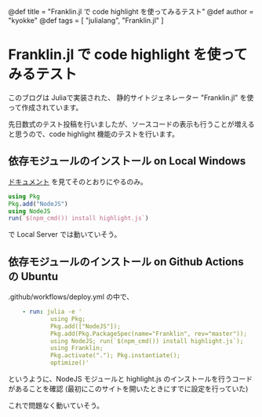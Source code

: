 @def title = "Franklin.jl で code highlight を使ってみるテスト"
@def author = "kyokke" 
@def tags = [ "julialang", "Franklin.jl" ]


# Franklin.jl で code highlight を使ってみるテスト

このブログは Juliaで実装された、
静的サイトジェネレーター "Franklin.jl" を使って作成されています。

先日数式のテスト投稿を行いましたが、ソースコードの表示も行うことが増えると思うので、code highlight 機能のテストを行います。

## 依存モジュールのインストール on Local Windows 

[ドキュメント](https://franklinjl.org/index.html#installing_optional_extras) を見てそのとおりにやるのみ。

```julia
using Pkg
Pkg.add("NodeJS")
using NodeJS
run(`$(npm_cmd()) install highlight.js`)
```

で Local Server では動いていそう。

## 依存モジュールのインストール on Github Actions の Ubuntu

.github/workflows/deploy.yml の中で、

```yml
    - run: julia -e '
            using Pkg; 
            Pkg.add(["NodeJS"]);
            Pkg.add(Pkg.PackageSpec(name="Franklin", rev="master"));
            using NodeJS; run(`$(npm_cmd()) install highlight.js`);
            using Franklin;
            Pkg.activate("."); Pkg.instantiate();
            optimize()'
```

というように、NodeJS モジュールと highlight.js のインストールを行うコードがあることを確認 (最初にこのサイトを開いたときにすでに設定を行っていた)

これで問題なく動いていそう。
